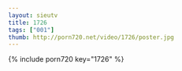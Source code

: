 ```yaml
--- 
layout: sieutv
title: 1726
tags: ["001"]
thumb: http://porn720.net/video/1726/poster.jpg
---
```

{% include porn720 key="1726" %} 

